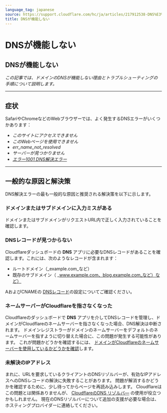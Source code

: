 ```yaml
---
language_tag: japanese
source: https://support.cloudflare.com/hc/ja/articles/217912538-DNS%E3%81%8C%E6%A9%9F%E8%83%BD%E3%81%97%E3%81%AA%E3%81%84
title: DNSが機能しない
---
```


# DNSが機能しない

## DNSが機能しない

_この記事では、ドメインのDNSが機能しない理由とトラブルシューティングの手順について説明します。_

___

## 症状

SafariやChromeなどのWebブラウザーでは、よく発生するDNSエラーがいくつかあります：

-   _このサイトにアクセスできません_
-   _このWebページを使用できません_
-   _err\_name\_not\_resolved_
-   _サーバーが見つかりません_
-   [_エラー1001 DNS解決エラー_](https://support.cloudflare.com/hc/articles/360029779472#error1001)

___

## 一般的な原因と解決策

DNS解決エラーの最も一般的な原因と推奨される解決策を以下に示します。

### ドメインまたはサブドメインに入力ミスがある

ドメインまたはサブドメインがリクエストURL内で正しく入力されていることを確認します。

### DNSレコードが見つからない

Cloudflareダッシュボードの **DNS** アプリに必要なDNSレコードがあることを確認します。これには、次のようなレコードが含まれます：

-   ルートドメイン（_example.com_など）
-   既存のサブドメイン（ _www.example.com、blog.example.com_など）など）

AおよびCNAMEの [DNSレコード](https://developers.cloudflare.com/dns/manage-dns-records/how-to/create-dns-records)の設定についてご確認ください。



### ネームサーバーがCloudflareを指さなくなった

Cloudflareのダッシュボードで **DNS** アプリを介してDNSレコードを管理し、ドメインがCloudflareのネームサーバーを指さなくなった場合、DNS解決は中断されます。 ドメインレジストラーがドメインのネームサーバーをデフォルトのネームサーバーを指すように切り替えた場合に、この問題が発生する可能性があります。 これが問題かどうかを確認するには、 [ドメインがCloudflareのネームサーバーを使用しているかどうかを確認](https://support.cloudflare.com/hc/articles/4426809598605)します。

### 未解決のIPアドレス

まれに、URLを要求しているクライアントのDNSリゾルバーが、有効なIPアドレスへのDNSレコードの解決に失敗することがあります。 問題が解消するかどうかを確認するために、少し待ってからページを再読み込みします。 Cloudflareはこの問題とは関係ありませんが、 [CloudflareのDNS リゾルバ―](https://developers.cloudflare.com/1.1.1.1/setting-up-1.1.1.1/) の使用が役立つかもしれません。 現在のDNSリゾルバーについて追加の支援が必要な場合は、ホスティングプロバイダーに連絡してください。
